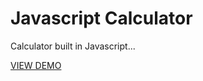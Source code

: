 # Javascript Calculator

Calculator built in Javascript...

<a href="http://tight-milk.surge.sh/">VIEW DEMO</a>